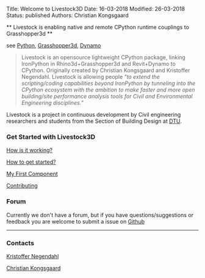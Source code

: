 Title: Welcome to Livestock3D
Date: 16-03-2018
Modified: 26-03-2018
Status: published
Authors: Christian Kongsgaard

** Livestock is enabling native and remote CPython runtime couplings to Grasshopper3d **

see [Python](https://www.python.org/), [Grasshopper3d](http://www.grasshopper3d.com/), [Dynamo](http://dynamobim.org/)

> Livestock is an opensource lightweight CPython package, linking IronPython in Rhino3d+Grasshopper3d and Revit+Dynamo to CPython.
> Originally created by Christian Kongsgaard and Kristoffer Negendahl. Livestock is allowing people *"to extend the
scripting/coding capabilities beyond IronPython by tunneling into the CPython ecosystem with the ambition to make faster
and more open building/site performance analysis tools for Civil and Environmental Engineering disciplines."*

Livestock is a project in continuous development by Civil engineering researchers and students from the Section of
Building Design at [DTU](http://www.bygningsdesign.byg.dtu.dk/english).

### Get Started with Livestock3D

[How is it working?]({filename}how_is_it_working.md)

[How to get started?]({filename}/posts/getstarted.md)

[My First Component]({filename}/posts/first_component.md)

[Contributing]({filename}contributing.md)

### Forum

Currently we don't have a forum, but if you have questions/suggestions or feedback you 
are welcome to submit a issue on [Github](https://github.com/livestock3d/livestock3d/issues)

----
### Contacts

[Kristoffer Negendahl](krnj@byg.dtu.dk)

[Christian Kongsgaard](ocni@byg.dtu.dk)
